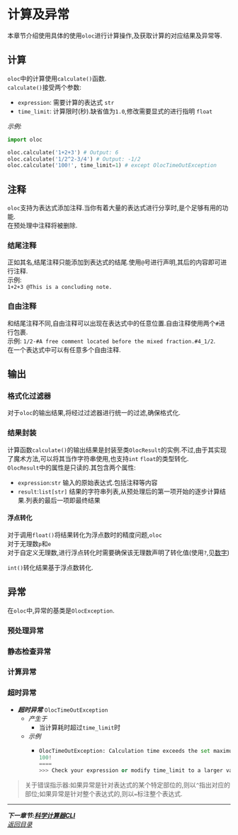 # 计算及异常  

本章节介绍使用具体的使用`oloc`进行计算操作,及获取计算的对应结果及异常等. 

## 计算  

`oloc`中的计算使用`calculate()`函数.  
`calculate()`接受两个参数:  

- `expression`: 需要计算的表达式 `str`  
- `time_limit`: 计算限时(秒).缺省值为`1.0`,修改需要显式的进行指明 `float`  

*示例:*  

```python
import oloc

oloc.calculate('1+2+3') # Output: 6 
oloc.calculate('1/2^2-3/4') # Output: -1/2
oloc.calculate('100!', time_limit=1) # except OlocTimeOutException 
```

## 注释  
`oloc`支持为表达式添加注释.当你有着大量的表达式进行分享时,是个足够有用的功能.  
在预处理中注释将被删除.  

### 结尾注释  
正如其名,结尾注释只能添加到表达式的结尾.使用`@`号进行声明,其后的内容即可进行注释.  
示例:   
`1+2+3 @This is a concluding note.`  

### 自由注释  
和结尾注释不同,自由注释可以出现在表达式中的任意位置.自由注释使用两个`#`进行包裹.  
示例:
`1/2-#A free comment located before the mixed fraction.#4_1/2`.  
在一个表达式中可以有任意多个自由注释.  

## 输出  

### 格式化过滤器  

对于`oloc`的输出结果,将经过过滤器进行统一的过滤,确保格式化.  

### 结果封装  

计算函数`calculate()`的输出结果是封装至类`OlocResult`的实例.不过,由于其实现了魔术方法,可以将其当作字符串使用,也支持`int` `float`的类型转化.  
`OlocResult`中的属性是只读的.其包含两个属性:  
- `expression`:`str` 输入的原始表达式.包括注释等内容  
- `result`:`list[str]` 结果的字符串列表,从预处理后的第一项开始的逐步计算结果.列表的最后一项即最终结果    

#### 浮点转化  

对于调用`float()`将结果转化为浮点数时的精度问题,`oloc`  
对于无理数`p`和`e`  
对于自定义无理数,进行浮点转化时需要确保该无理数声明了转化值(使用`?`,见[数字](数字.md))  

`int()`转化结果基于浮点数转化.  

## 异常  

在`oloc`中,异常的基类是`OlocException`.  

### 预处理异常  

### 静态检查异常  

### 计算异常  

### 超时异常  

- ***超时异常*** `OlocTimeOutException`  
    - *产生于*  
        - 当计算耗时超过`time_limit`时  
    - *示例*  
        - ```python
          OlocTimeOutException: Calculation time exceeds the set maximum time of 1.0s 
          100!
          ====
          >>> Check your expression or modify time_limit to a larger value  
          ```

> 关于错误指示器:如果异常是针对表达式的某个特定部位的,则以`^`指出对应的部位;如果异常是针对整个表达式的,则以`=`标注整个表达式.  

---  
***下一章节:[科学计算器CLI](科学计算器CLI.md)***  
*[返回目录](使用教程目录.md)*  